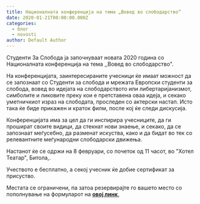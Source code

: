```yaml
---
title: Националната конференција на тема „Вовед во слободарство“
date: 2020-01-21T00:00:00.000Z
categories:
  - блог
  - novosti
author: Default Author
---
```


Студенти За Слобода ја започнуваат новата 2020 година со Националната конференција на тема ,,Вовед во слободарство". 

На конференцијата, заинтересираните учесници ќе имаат можност да се запознаат со Студенти за слобода и мрежата Европски студенти за слобода, вовед во идејата на слободарството или либертаријанизмот, симболите и ликовите преку кои е претставена оваа идеја, и секако уметничкиот израз на слободата, проследен со актерски настап. Исто така ќе биде прикажен и краток филм, после кој ќе следи дискусија.  

Конференцијата има за цел да ги инспирира учесниците, да ги прошират своите видици, да стекнат нови знаење, и секако, да се запознаат меѓусебно, да разменат искуства, како и да бидат во тек со релевантните меѓународни слободарски движења.  

Настанот ќе се одржи на 8 февруари, со почеток од 11 часот, во "Хотел Театар", Битола,. 

Учеството е бесплатно, а секој учесник ќе добие сертификат за присуство. 

Местата се ограничени, па затоа резервирајте го вашето место со пополнување на формуларот на [**овој линк**.](https://docs.google.com/forms/d/e/1FAIpQLSeeXPJZuD3XKSLHiaUb6Aw_efc6duqMxCa96KhBcpFjY3Ib-A/viewform)
